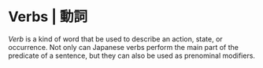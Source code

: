 # Verbs | 動詞

_Verb_ is a kind of word that be used to describe an action, state, or
occurrence. Not only can Japanese verbs perform the main part of the
predicate of a sentence, but they can also be used as prenominal
modifiers.
